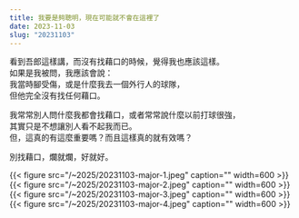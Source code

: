 ```yaml
---
title: 我要是夠聰明，現在可能就不會在這裡了
date: 2023-11-03
slug: "20231103"
---
```


看到吾郎這樣講，而沒有找藉口的時候，覺得我也應該這樣。\
如果是我被問，我應該會說：\
我當時腳受傷，或是什麼我去一個外行人的球隊，\
但他完全沒有找任何藉口。

我常常別人問什麼我都會找藉口，或者常常說什麼以前打球很強，\
其實只是不想讓別人看不起我而已。\
但，這真的有這麼重要嗎？而且這樣真的就有效嗎？

別找藉口，爛就爛，好就好。

{{< figure src="/~2025/20231103-major-1.jpeg" caption="" width=600 >}}
{{< figure src="/~2025/20231103-major-2.jpeg" caption="" width=600 >}}
{{< figure src="/~2025/20231103-major-3.jpeg" caption="" width=600 >}}
{{< figure src="/~2025/20231103-major-4.jpeg" caption="" width=600 >}}
